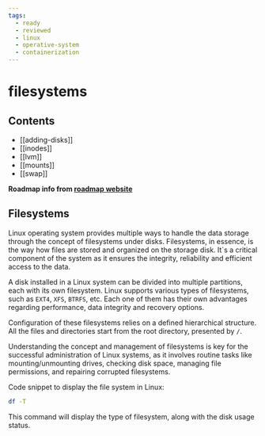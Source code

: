 ```yaml
---
tags:
  - ready
  - reviewed
  - linux
  - operative-system
  - containerization
---
```


# filesystems

## Contents

- [[adding-disks]]
- [[inodes]]
- [[lvm]]
- [[mounts]]
- [[swap]]

__Roadmap info from [roadmap website](https://roadmap.sh/linux/disks-filesystems/filesystems)__

## Filesystems

Linux operating system provides multiple ways to handle the data storage through the concept of filesystems under disks. Filesystems, in essence, is the way how files are stored and organized on the storage disk. It`s a critical component of the system as it ensures the integrity, reliability and efficient access to the data.

A disk installed in a Linux system can be divided into multiple partitions, each with its own filesystem. Linux supports various types of filesystems, such as `EXT4`, `XFS`, `BTRFS`, etc. Each one of them has their own advantages regarding performance, data integrity and recovery options.

Configuration of these filesystems relies on a defined hierarchical structure. All the files and directories start from the root directory, presented by `/`.

Understanding the concept and management of filesystems is key for the successful administration of Linux systems, as it involves routine tasks like mounting/unmounting drives, checking disk space, managing file permissions, and repairing corrupted filesystems.

Code snippet to display the file system in Linux:

```bash
df -T

```

This command will display the type of filesystem, along with the disk usage status.

